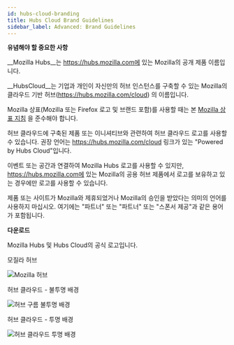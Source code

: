 ```yaml
---
id: hubs-cloud-branding
title: Hubs Cloud Brand Guidelines
sidebar_label: Advanced: Brand Guidelines
---
```


__유념해야 할 중요한 사항__

__Mozilla Hubs__는 https://hubs.mozilla.com에 있는 Mozilla의 공개 제품 이름입니다.

__HubsCloud__는 기업과 개인이 자신만의 허브 인스턴스를 구축할 수 있는 Mozilla의 클라우드 기반 허브(https://hubs.mozilla.com/cloud) 의 이름입니다.

Mozilla 상표(Mozilla 또는 Firefox 로고 및 브랜드 포함)를 사용할 때는 본 [Mozilla 상표 지침](https://www.mozilla.org/en-US/foundation/trademarks/policy/) 을 준수해야 합니다.

허브 클라우드에 구축된 제품 또는 이니셔티브와 관련하여 허브 클라우드 로고를 사용할 수 있습니다. 권장 언어는 https://hubs.mozilla.com/cloud 링크가 있는 "Powered by Hubs Cloud"입니다.

이벤트 또는 공간과 연결하여 Mozilla Hubs 로고를 사용할 수 있지만, https://hubs.mozilla.com에 있는 Mozilla의 공용 허브 제품에서 로고를 보유하고 있는 경우에만 로고를 사용할 수 있습니다.

제품 또는 사이트가 Mozilla와 제휴되었거나 Mozilla의 승인을 받았다는 의미의 언어를 사용하지 마십시오. 여기에는 "파트너" 또는 "파트너" 또는 "스폰서 제공"과 같은 용어가 포함됩니다.

__다운로드__

Mozilla Hubs 및 Hubs Cloud의 공식 로고입니다.

모질라 허브

![Mozilla 허브](img/mozilla-hubs.png)

허브 클라우드 - 불투명 배경

![허브 구름 불투명 배경](img/hubs-cloud-opaque.png)

허브 클라우드 - 투명 배경

![허브 클라우드 투명 배경](img/hubs-cloud-transparent.png)